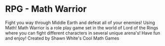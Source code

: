 # RPG - Math Warrior 
Fight you way through Middle Earth and defeat all of your enemies! Using Math!
Math Warrior is a role play game set in the world of Lord of the Rings where you can fight different characters in several unique arena's!
Have fun and enjoy! 
Created by Shawn White's Cool Math Games
